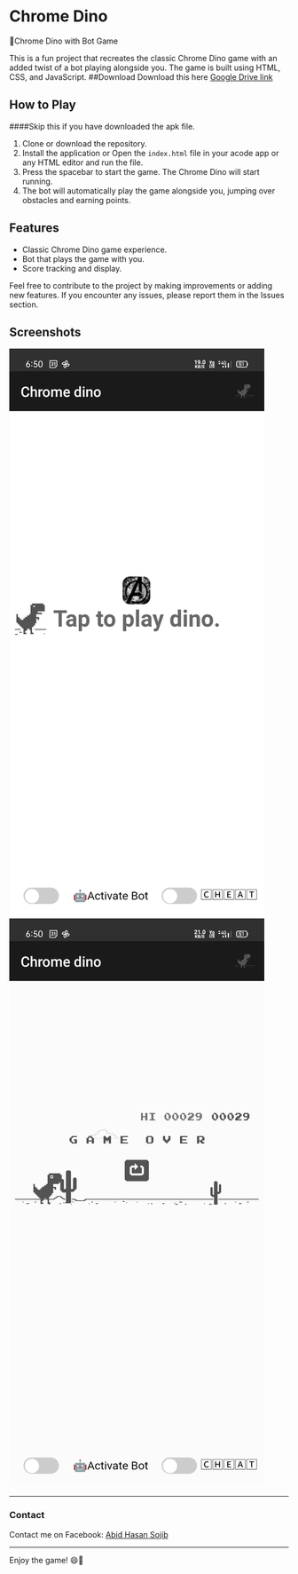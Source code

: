 # Chrome Dino

🦖Chrome Dino with Bot Game

This is a fun project that recreates the classic Chrome Dino game with an added twist of a bot playing alongside you. The game is built using HTML, CSS, and JavaScript.
##Download
Download this here [Google Drive link](https://drive.google.com/file/d/1gCUBohifTPljldYW3fBoNOFZYmmcKO_m/view?usp=drivesdk)
## How to Play
####Skip this if you have downloaded the apk file.
1. Clone or download the repository.
2. Install the application or Open the `index.html` file in your acode app or any HTML editor and run the file.
3. Press the spacebar to start the game. The Chrome Dino will start running.
4. The bot will automatically play the game alongside you, jumping over obstacles and earning points.

## Features
- Classic Chrome Dino game experience.
- Bot that plays the game with you.
- Score tracking and display.

Feel free to contribute to the project by making improvements or adding new features. If you encounter any issues, please report them in the Issues section.

## Screenshots
![Screenshot 1](1.jpg)
![Screenshot 2](2.jpg)

---
### Contact

Contact me on Facebook: [Abid Hasan Sojib](https://www.facebook.com/abidhasansojib.me)


---

Enjoy the game! 😄🦕

